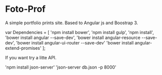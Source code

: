 # Foto-Prof
A simple portfolio prints site. Based to Angular js and Boostrap 3.

var Dependencies = [ 'npm install bower', 'npm install gulp', 'npm install', 'bower install angular --save-dev', 'bower install angular-resource --save-dev', 'bower install angular-ui-router --save-dev' 'bower install angular-extend-promises' ];

If you want try a litte API.

'npm install json-server' 'json-server db.json -p 8000'
